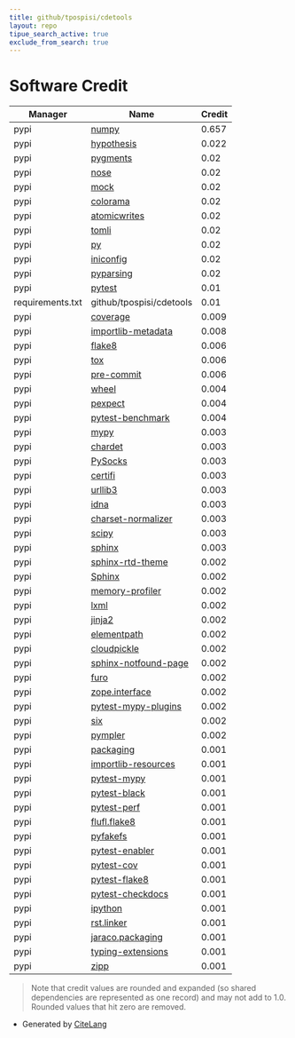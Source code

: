 ```yaml
---
title: github/tpospisi/cdetools
layout: repo
tipue_search_active: true
exclude_from_search: true
---
```

# Software Credit

|Manager|Name|Credit|
|-------|----|------|
|pypi|[numpy](https://www.numpy.org)|0.657|
|pypi|[hypothesis](https://hypothesis.works)|0.022|
|pypi|[pygments](https://pygments.org/)|0.02|
|pypi|[nose](http://readthedocs.org/docs/nose/)|0.02|
|pypi|[mock](http://mock.readthedocs.org/en/latest/)|0.02|
|pypi|[colorama](https://github.com/tartley/colorama)|0.02|
|pypi|[atomicwrites](https://github.com/untitaker/python-atomicwrites)|0.02|
|pypi|[tomli](https://pypi.org/project/tomli)|0.02|
|pypi|[py](https://py.readthedocs.io/)|0.02|
|pypi|[iniconfig](http://github.com/RonnyPfannschmidt/iniconfig)|0.02|
|pypi|[pyparsing](https://pypi.org/project/pyparsing)|0.02|
|pypi|[pytest](https://docs.pytest.org/en/latest/)|0.01|
|requirements.txt|github/tpospisi/cdetools|0.01|
|pypi|[coverage](https://pypi.org/project/coverage)|0.009|
|pypi|[importlib-metadata](https://github.com/python/importlib_metadata)|0.008|
|pypi|[flake8](https://pypi.org/project/flake8)|0.006|
|pypi|[tox](https://pypi.org/project/tox)|0.006|
|pypi|[pre-commit](https://pypi.org/project/pre-commit)|0.006|
|pypi|[wheel](https://pypi.org/project/wheel)|0.004|
|pypi|[pexpect](https://pypi.org/project/pexpect)|0.004|
|pypi|[pytest-benchmark](https://pypi.org/project/pytest-benchmark)|0.004|
|pypi|[mypy](http://www.mypy-lang.org/)|0.003|
|pypi|[chardet](https://pypi.org/project/chardet)|0.003|
|pypi|[PySocks](https://pypi.org/project/PySocks)|0.003|
|pypi|[certifi](https://pypi.org/project/certifi)|0.003|
|pypi|[urllib3](https://pypi.org/project/urllib3)|0.003|
|pypi|[idna](https://pypi.org/project/idna)|0.003|
|pypi|[charset-normalizer](https://pypi.org/project/charset-normalizer)|0.003|
|pypi|[scipy](https://www.scipy.org)|0.003|
|pypi|[sphinx](https://pypi.org/project/sphinx)|0.003|
|pypi|[sphinx-rtd-theme](https://pypi.org/project/sphinx-rtd-theme)|0.002|
|pypi|[Sphinx](https://pypi.org/project/Sphinx)|0.002|
|pypi|[memory-profiler](https://pypi.org/project/memory-profiler)|0.002|
|pypi|[lxml](https://pypi.org/project/lxml)|0.002|
|pypi|[jinja2](https://pypi.org/project/jinja2)|0.002|
|pypi|[elementpath](https://pypi.org/project/elementpath)|0.002|
|pypi|[cloudpickle](https://pypi.org/project/cloudpickle)|0.002|
|pypi|[sphinx-notfound-page](https://pypi.org/project/sphinx-notfound-page)|0.002|
|pypi|[furo](https://pypi.org/project/furo)|0.002|
|pypi|[zope.interface](https://pypi.org/project/zope.interface)|0.002|
|pypi|[pytest-mypy-plugins](https://pypi.org/project/pytest-mypy-plugins)|0.002|
|pypi|[six](https://pypi.org/project/six)|0.002|
|pypi|[pympler](https://pypi.org/project/pympler)|0.002|
|pypi|[packaging](https://github.com/pypa/packaging)|0.001|
|pypi|[importlib-resources](https://pypi.org/project/importlib-resources)|0.001|
|pypi|[pytest-mypy](https://pypi.org/project/pytest-mypy)|0.001|
|pypi|[pytest-black](https://pypi.org/project/pytest-black)|0.001|
|pypi|[pytest-perf](https://pypi.org/project/pytest-perf)|0.001|
|pypi|[flufl.flake8](https://pypi.org/project/flufl.flake8)|0.001|
|pypi|[pyfakefs](https://pypi.org/project/pyfakefs)|0.001|
|pypi|[pytest-enabler](https://pypi.org/project/pytest-enabler)|0.001|
|pypi|[pytest-cov](https://pypi.org/project/pytest-cov)|0.001|
|pypi|[pytest-flake8](https://pypi.org/project/pytest-flake8)|0.001|
|pypi|[pytest-checkdocs](https://pypi.org/project/pytest-checkdocs)|0.001|
|pypi|[ipython](https://pypi.org/project/ipython)|0.001|
|pypi|[rst.linker](https://pypi.org/project/rst.linker)|0.001|
|pypi|[jaraco.packaging](https://pypi.org/project/jaraco.packaging)|0.001|
|pypi|[typing-extensions](https://pypi.org/project/typing-extensions)|0.001|
|pypi|[zipp](https://pypi.org/project/zipp)|0.001|


> Note that credit values are rounded and expanded (so shared dependencies are represented as one record) and may not add to 1.0. Rounded values that hit zero are removed.


- Generated by [CiteLang](https://github.com/vsoch/citelang)
